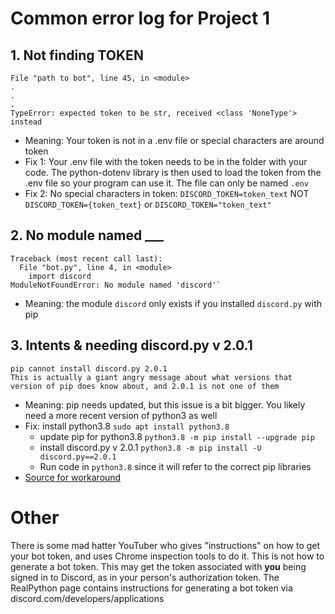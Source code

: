 # Common error log for Project 1

## 1. Not finding TOKEN
```
File "path to bot", line 45, in <module>
.
.
.
TypeError: expected token to be str, received <class 'NoneType'> instead
```
- Meaning: Your token is not in a .env file or special characters are around token
- Fix 1: Your .env file with the token needs to be in the folder with your code.  The python-dotenv library is then used to load the token from the .env file so your program can use it.  The file can only be named `.env`
- Fix 2: No special characters in token: `DISCORD_TOKEN=token_text` NOT `DISCORD_TOKEN={token_text}` or `DISCORD_TOKEN="token_text"`

## 2. No module named ___
```
Traceback (most recent call last):
  File "bot.py", line 4, in <module>
    import discord
ModuleNotFoundError: No module named 'discord'`
```
- Meaning: the module `discord` only exists if you installed `discord.py` with pip

## 3. Intents & needing discord.py v 2.0.1
```
pip cannot install discord.py 2.0.1
This is actually a giant angry message about what versions that version of pip does know about, and 2.0.1 is not one of them
```
- Meaning: pip needs updated, but this issue is a bit bigger.  You likely need a more recent version of python3 as well
- Fix: install python3.8 `sudo apt install python3.8`
  - update pip for python3.8 `python3.8 -m pip install --upgrade pip`
  - install discord.py v 2.0.1 `python3.8 -m pip install -U discord.py==2.0.1`
  - Run code in `python3.8` since it will refer to the correct pip libraries
- [Source for workaround](https://stackoverflow.com/questions/59997065/pip-python-normal-site-packages-is-not-writeable)

# Other
There is some mad hatter YouTuber who gives "instructions" on how to get your bot token, and uses Chrome inspection tools to do it.  This is not how to generate a bot token.  This may get the token associated with **you** being signed in to Discord, as in your person's authorization token.  The RealPython page contains instructions for generating a bot token via discord.com/developers/applications

